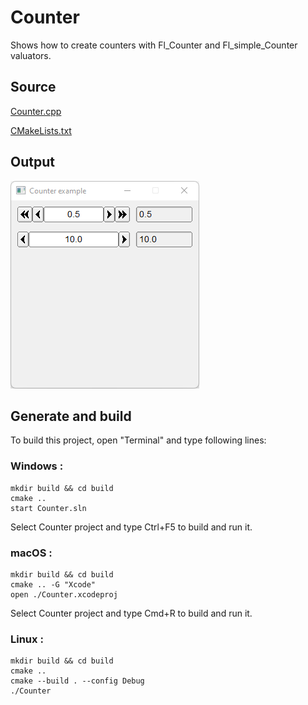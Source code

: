 # Counter

Shows how to create counters with Fl_Counter and Fl_simple_Counter valuators.

## Source

[Counter.cpp](Counter.cpp)

[CMakeLists.txt](CMakeLists.txt)

## Output

![output](../../../docs/Pictures/Examples/Counter.png)

## Generate and build

To build this project, open "Terminal" and type following lines:

### Windows :

``` shell
mkdir build && cd build
cmake .. 
start Counter.sln
```

Select Counter project and type Ctrl+F5 to build and run it.

### macOS :

``` shell
mkdir build && cd build
cmake .. -G "Xcode"
open ./Counter.xcodeproj
```

Select Counter project and type Cmd+R to build and run it.

### Linux :

``` shell
mkdir build && cd build
cmake .. 
cmake --build . --config Debug
./Counter
```
